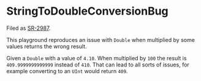 StringToDoubleConversionBug
=====

Filed as [SR-2987](https://bugs.swift.org/browse/SR-2987).

This playground reproduces an issue with `Double` when multiplied by some values returns the wrong result.

Given a `Double` with a value of `4.10`.
When multiplied by `100` the result is `409.9999999999999` instead of `410`.
That can lead to all sorts of issues, for example converting to an `UInt` would return `409`.

